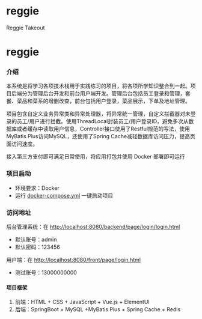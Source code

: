 # reggie
Reggie Takeout


# reggie

### 介绍
本系统是将学习各项技术栈用于实践练习的项目，将各项所学知识整合到一起。项目后端分为管理后台开发和前台用户端开发。管理后台包括员工登录和管理，套餐、菜品和菜系的增删改查，前台包括用户登录，菜品展示，下单及地址管理。

项目包含自定义业务异常类和异常处理器，将异常统一管理，自定义拦截器对未登录的员工/用户进行拦截。使用ThreadLocal封装员工/用户登录ID，避免多次从数据库或者缓存中读取用户信息，Controller接口使用了Restful规范的写法，使用MyBatis Plus访问MySQL，还使用了Spring Cache减轻数据库访问压力，提高页面访问速度。

接入第三方支付即可满足日常使用，将应用打包并使用 Docker 部署即可运行

### 项目启动

- 环境要求：Docker
- 运行 [docker-compose.yml](../reggie/docker-compose.yml) 一键启动项目

### 访问地址
后台管理系统：在 [http://localhost:8080/backend/page/login/login.html](http://localhost:8080/backend/page/login/login.html)
    
- 默认账号：admin
- 默认密码：123456

用户端：在 [http://localhost:8080/front/page/login.html](http://localhost:8080/front/page/login.html)

- 测试账号：13000000000

#### 项目框架
1. 前端：HTML + CSS + JavaScript + Vue.js + ElementUI
2. 后端：SpringBoot + MySQL +MyBatis Plus + Spring Cache + Redis
